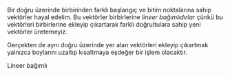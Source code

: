 Bir doğru üzerinde birbirinden farklı başlangıç ve bitim noktalarına sahip vektörler hayal edelim. Bu vektörler birbirlerine *lineer bağımlıdırlar* çünkü bu vektörleri birbirlerine ekleyip çıkartarak farklı doğrultulara sahip yeni vektörler üretemeyiz.

Gerçekten de aynı doğru üzerinde yer alan vektörleri ekleyip çıkartmak yalnızca boylarını uzaltıp kısaltmaya eşdeğer bir işlem olacaktır.

Lineer bağımlı 